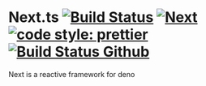 # Next.ts [![Build Status](https://travis-ci.com/mtwzim/next.svg?branch=master)](https://travis-ci.com/mtwzim/next)  [![Next](https://circleci.com/gh/mtwzim/next.svg?style=svg)](https://circleci.com/gh/mtwzim/next.svg?style=svg) [![code style: prettier](https://img.shields.io/badge/code_style-prettier-ff69b4.svg?style=flat-square)](https://github.com/prettier/prettier) [![Build Status Github](https://github.com/mtwzim/next/workflows/ci/badge.svg?branch=master&event=push)](https://github.com/mtwzim/next/actions)
Next is a reactive framework for deno
